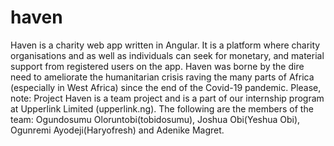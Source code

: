 # haven
Haven is a charity web app written in Angular. It is a platform where charity organisations and as well as individuals can seek for monetary, and material support from registered users on the app. Haven was borne by the dire need to ameliorate the humanitarian crisis raving the many parts of Africa (especially in West Africa) since the end of the Covid-19 pandemic. Please, note: Project Haven is a team project and is a part of our internship program at Upperlink Limited (upperlink.ng). The following are the members of the team: Ogundosumu Oloruntobi(tobidosumu), Joshua Obi(Yeshua Obi), Ogunremi Ayodeji(Haryofresh) and Adenike Magret.

